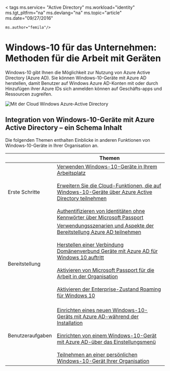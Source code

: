 <properties
    pageTitle="Windows-10 für das Unternehmen: Methoden für die Arbeit mit Geräten | Microsoft Azure"
    description="Übersicht über die Windows-10-Geräten für Unternehmen und wie Sie für die Cloud Windows Azure Active Directory integrieren. Unterscheidet sich die verschiedenen Wege ein Gerät können nach der Bereitstellung und in einem Unternehmen über das Portal Azure verwendet werden."
    keywords="Windows-cloud, Windows Azure Active Directory, Windows 10 Geräte auf Azure, Windows Azure-Geräten"
    services="active-directory"
    documentationCenter=""
    authors="femila"
    manager="swadhwa"
    editor=""
    tags="azure-classic-portal"/>

< tags ms.service= "Active Directory" ms.workload="identity" ms.tgt_pltfrm="na" ms.devlang="na" ms.topic="article" ms.date="09/27/2016"

    ms.author="femila"/>

# <a name="windows-10-for-the-enterprise-ways-to-use-devices-for-work"></a>Windows-10 für das Unternehmen: Methoden für die Arbeit mit Geräten

Windows-10 gibt Ihnen die Möglichkeit zur Nutzung von Azure Active Directory (Azure AD). Sie können Windows-10-Geräte mit Azure AD herstellen, damit Benutzer auf Windows Azure AD-Konten mit oder durch Hinzufügen ihrer Azure IDs sich anmelden können auf Geschäfts-apps und Ressourcen zugreifen.

![Mit der Cloud Windows Azure-Active Directory](./media/active-directory-azureadjoin/windows10-overview.png)


## <a name="integrating-windows-10-devices-with-azure-active-directory--a-content-map"></a>Integration von Windows-10-Geräte mit Azure Active Directory – ein Schema Inhalt

Die folgenden Themen enthalten Einblicke in anderen Funktionen von Windows-10-Geräte in Ihrer Organisation an.

|              | Themen                                                                                                                                                                                                    |
|--------------------------------|-------------------------------------------------------------------------------------------------------------------------------------------------------------------------------------------------------------------------------------------------------------------------------------------------------------|
| Erste Schritte                  | [Verwenden Windows-10-Geräte in Ihrem Arbeitsplatz](active-directory-azureadjoin-windows10-devices.md) <br> <br> [Erweitern Sie die Cloud-Funktionen, die auf Windows-10-Geräte über Azure Active Directory teilnehmen](active-directory-azureadjoin-overview.md) <br> <br> [Authentifizieren von Identitäten ohne Kennwörter über Microsoft Passport](active-directory-azureadjoin-passport.md)                              |
| Bereitstellung     | [Verwendungsszenarien und Aspekte der Bereitstellung Azure AD teilnehmen](active-directory-azureadjoin-deployment-aadjoindirect.md) <br><br> [Herstellen einer Verbindung Domänenverbund Geräte mit Azure AD für Windows 10 auftritt](active-directory-azureadjoin-devices-group-policy.md)<br><br>[Aktivieren von Microsoft Passport für die Arbeit in der Organisation](active-directory-azureadjoin-passport-deployment.md)<br><br> [Aktivieren der Enterprise-Zustand Roaming für Windows 10](active-directory-windows-enterprise-state-roaming-overview.md)<br><br> |
| Benutzeraufgaben    | [Einrichten eines neuen Windows-10-Geräts mit Azure AD-während der Installation](active-directory-azureadjoin-user-frx.md) <br><br> [Einrichten von einem Windows-10-Gerät mit Azure AD-über das Einstellungsmenü](active-directory-azureadjoin-user-upgrade.md) <br><br> [Teilnehmen an einer persönlichen Windows-10-Gerät Ihrer Organisation](active-directory-azureadjoin-personal-device.md) |
